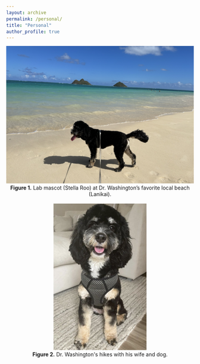 ```yaml
---
layout: archive
permalink: /personal/
title: "Personal"
author_profile: true
---
```



<center>
<img src="../images/lanikai-beach.png" /><br>
<b>Figure 1.</b> Lab mascot (Stella Roo) at Dr. Washington’s favorite local beach (Lanikai).
<br><br>
<img src="../images/stella.png" width="250" /><br>
<b>Figure 2.</b> Dr. Washington's hikes with his wife and dog.
</center>